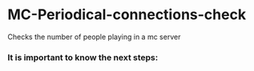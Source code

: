 # MC-Periodical-connections-check
Checks the number of people playing in a mc server

### It is important to know the next steps:
